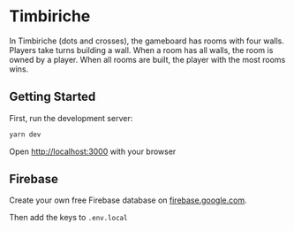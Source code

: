 # Timbiriche

In Timbiriche (dots and crosses), the gameboard has rooms with four walls. Players take turns building a wall.
When a room has all walls, the room is owned by a player.
When all rooms are built, the player with the most rooms wins.

## Getting Started

First, run the development server:

```bash
yarn dev
```

Open [http://localhost:3000](http://localhost:3000) with your browser

## Firebase

Create your own free Firebase database on [firebase.google.com](https://firebase.google.com/).

Then add the keys to `.env.local`
